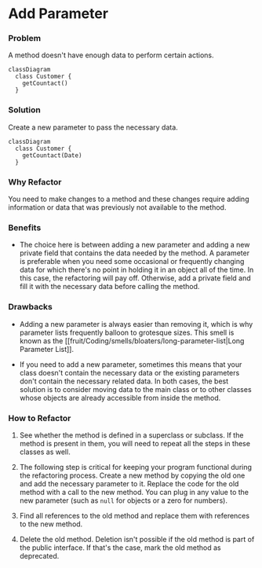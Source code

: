 # Add Parameter

### Problem

A method doesn't have enough data to perform certain actions.

```mermaid
classDiagram
  class Customer {
    getCountact()
  }
```

### Solution

Create a new parameter to pass the necessary data.

```mermaid
classDiagram
  class Customer {
    getCountact(Date)
  }
```

### Why Refactor

You need to make changes to a method and these changes require adding information or data that was previously not available to the method.

### Benefits
- The choice here is between adding a new parameter and adding a new private field that contains the data needed by the method. A parameter is preferable when you need some occasional or frequently changing data for which there's no point in holding it in an object all of the time. In this case, the refactoring will pay off. Otherwise, add a private field and fill it with the necessary data before calling the method.

### Drawbacks

- Adding a new parameter is always easier than removing it, which is why parameter lists frequently balloon to grotesque sizes. This smell is known as the [[fruit/Coding/smells/bloaters/long-parameter-list|Long Parameter List]].

- If you need to add a new parameter, sometimes this means that your class doesn't contain the necessary data or the existing parameters don't contain the necessary related data. In both cases, the best solution is to consider moving data to the main class or to other classes whose objects are already accessible from inside the method.

### How to Refactor

1. See whether the method is defined in a superclass or subclass. If the method is present in them, you will need to repeat all the steps in these classes as well.

2. The following step is critical for keeping your program functional during the refactoring process. Create a new method by copying the old one and add the necessary parameter to it. Replace the code for the old method with a call to the new method. You can plug in any value to the new parameter (such as `null` for objects or a zero for numbers).

3. Find all references to the old method and replace them with references to the new method.

4. Delete the old method. Deletion isn't possible if the old method is part of the public interface. If that's the case, mark the old method as deprecated.
